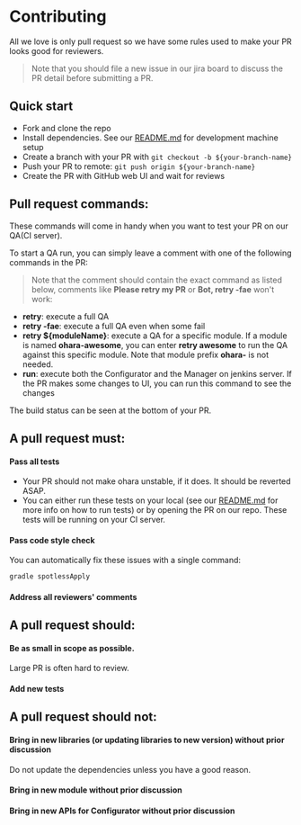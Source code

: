 # Contributing

All we love is only pull request so we have some rules used to make your PR looks good for reviewers.

> Note that you should file a new issue in our jira board to discuss the PR detail before submitting a PR.

## Quick start

- Fork and clone the repo
- Install dependencies. See our [README.md](README.md) for development machine setup
- Create a branch with your PR with `git checkout -b ${your-branch-name}`
- Push your PR to remote: `git push origin ${your-branch-name}`
- Create the PR with GitHub web UI and wait for reviews

## Pull request commands:

These commands will come in handy when you want to test your PR on our QA(CI server).

To start a QA run, you can simply leave a comment with one of the following commands in the PR:

> Note that the comment should contain the exact command as listed below, comments like **Please retry my PR** or **Bot, retry -fae** won't work:

- **retry**: execute a full QA
- **retry -fae**: execute a full QA even when some fail
- **retry \${moduleName}**: execute a QA for a specific module. If a module is named **ohara-awesome**, you can enter **retry awesome** to run the QA against this specific module. Note that module prefix **ohara-** is not needed.
- **run**: execute both the Configurator and the Manager on jenkins server. If the PR makes some changes to UI, you can run this command to see the changes

The build status can be seen at the bottom of your PR.

## A pull request must:

#### Pass all tests

- Your PR should not make ohara unstable, if it does. It should be reverted ASAP.
- You can either run these tests on your local (see our [README.md](README.md) for more info on how to run tests) or by opening the PR on our repo. These tests will be running on your CI server.

#### Pass code style check

You can automatically fix these issues with a single command:

```sh
gradle spotlessApply
```

#### Address all reviewers' comments

## A pull request should:

#### Be as small in scope as possible.

Large PR is often hard to review.

#### Add new tests

## A pull request should not:

#### Bring in new libraries (or updating libraries to new version) without prior discussion

Do not update the dependencies unless you have a good reason.

#### Bring in new module without prior discussion

#### Bring in new APIs for Configurator without prior discussion
